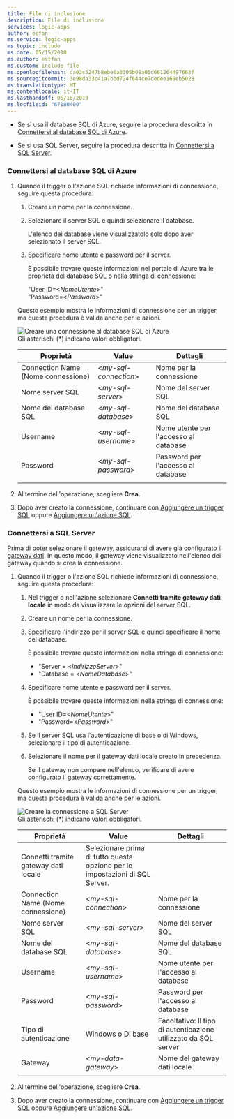 ```yaml
---
title: File di inclusione
description: File di inclusione
services: logic-apps
author: ecfan
ms.service: logic-apps
ms.topic: include
ms.date: 05/15/2018
ms.author: estfan
ms.custom: include file
ms.openlocfilehash: da03c5247b8ebe0a3305b08a05d661264497663f
ms.sourcegitcommit: 3e98da33c41a7bbd724f644ce7dedee169eb5028
ms.translationtype: MT
ms.contentlocale: it-IT
ms.lasthandoff: 06/18/2019
ms.locfileid: "67180400"
---
```

* Se si usa il database SQL di Azure, seguire la procedura descritta in [Connettersi al database SQL di Azure](#connect-azure-sql-db). 

* Se si usa SQL Server, seguire la procedura descritta in [Connettersi a SQL Server](#connect-sql-server).

<a name="connect-azure-sql-db"></a>

### <a name="connect-to-azure-sql-database"></a>Connettersi al database SQL di Azure

1. Quando il trigger o l'azione SQL richiede informazioni di connessione, seguire questa procedura:

   1. Creare un nome per la connessione.

   2. Selezionare il server SQL e quindi selezionare il database. 

      L'elenco dei database viene visualizzatolo solo dopo aver selezionato il server SQL.
 
   3. Specificare nome utente e password per il server.

      È possibile trovare queste informazioni nel portale di Azure tra le proprietà del database SQL o nella stringa di connessione: 
      
      "User ID=<*NomeUtente*>"
      <br>
      "Password=<*Password*>"

   Questo esempio mostra le informazioni di connessione per un trigger, ma questa procedura è valida anche per le azioni.

   ![Creare una connessione al database SQL di Azure](./media/connectors-create-api-sqlazure/azure-sql-database-create-connection.png)
   <br>
   Gli asterischi (*) indicano valori obbligatori.

   | Proprietà | Value | Dettagli | 
   |----------|-------|---------| 
   | Connection Name (Nome connessione) | <*my-sql-connection*> | Nome per la connessione | 
   | Nome server SQL | <*my-sql-server*> | Nome del server SQL |
   | Nome del database SQL | <*my-sql-database*>  | Nome del database SQL | 
   | Username | <*my-sql-username*> | Nome utente per l'accesso al database |
   | Password | <*my-sql-password*> | Password per l'accesso al database | 
   |||| 

2. Al termine dell'operazione, scegliere **Crea**.

3. Dopo aver creato la connessione, continuare con [Aggiungere un trigger SQL](#add-sql-trigger) oppure [Aggiungere un'azione SQL](#add-sql-action).

<a name="connect-sql-server"></a>

### <a name="connect-to-sql-server"></a>Connettersi a SQL Server

Prima di poter selezionare il gateway, assicurarsi di avere già [configurato il gateway dati](https://docs.microsoft.com/azure/logic-apps/logic-apps-gateway-connection). In questo modo, il gateway viene visualizzato nell'elenco dei gateway quando si crea la connessione.

1. Quando il trigger o l'azione SQL richiede informazioni di connessione, seguire questa procedura:

   1. Nel trigger o nell'azione selezionare **Connetti tramite gateway dati locale** in modo da visualizzare le opzioni del server SQL.

   2. Creare un nome per la connessione.

   3. Specificare l'indirizzo per il server SQL e quindi specificare il nome del database.
   
      È possibile trovare queste informazioni nella stringa di connessione: 
      
      * "Server = <*IndirizzoServer*>"
      * "Database = <*NomeDatabase*>"

   4. Specificare nome utente e password per il server.

      È possibile trovare queste informazioni nella stringa di connessione: 
      
      * "User ID=<*NomeUtente*>"
      * "Password=<*Password*>"

   5. Se il server SQL usa l'autenticazione di base o di Windows, selezionare il tipo di autenticazione.

   6. Selezionare il nome per il gateway dati locale creato in precedenza.
   
      Se il gateway non compare nell'elenco, verificare di avere [configurato il gateway](https://docs.microsoft.com/azure/logic-apps/logic-apps-gateway-connection) correttamente.

   Questo esempio mostra le informazioni di connessione per un trigger, ma questa procedura è valida anche per le azioni.

   ![Creare la connessione a SQL Server](./media/connectors-create-api-sqlazure/sql-server-create-connection.png)
   <br>
   Gli asterischi (*) indicano valori obbligatori.

   | Proprietà | Value | Dettagli | 
   |----------|-------|---------| 
   | Connetti tramite gateway dati locale | Selezionare prima di tutto questa opzione per le impostazioni di SQL Server. | | 
   | Connection Name (Nome connessione) | <*my-sql-connection*> | Nome per la connessione | 
   | Nome server SQL | <*my-sql-server*> | Nome del server SQL |
   | Nome del database SQL | <*my-sql-database*>  | Nome del database SQL |
   | Username | <*my-sql-username*> | Nome utente per l'accesso al database |
   | Password | <*my-sql-password*> | Password per l'accesso al database | 
   | Tipo di autenticazione | Windows o Di base | Facoltativo: Il tipo di autenticazione utilizzato da SQL server | 
   | Gateway | <*my-data-gateway*> | Nome del gateway dati locale | 
   |||| 

2. Al termine dell'operazione, scegliere **Crea**. 

3. Dopo aver creato la connessione, continuare con [Aggiungere un trigger SQL](#add-sql-trigger) oppure [Aggiungere un'azione SQL](#add-sql-action).
